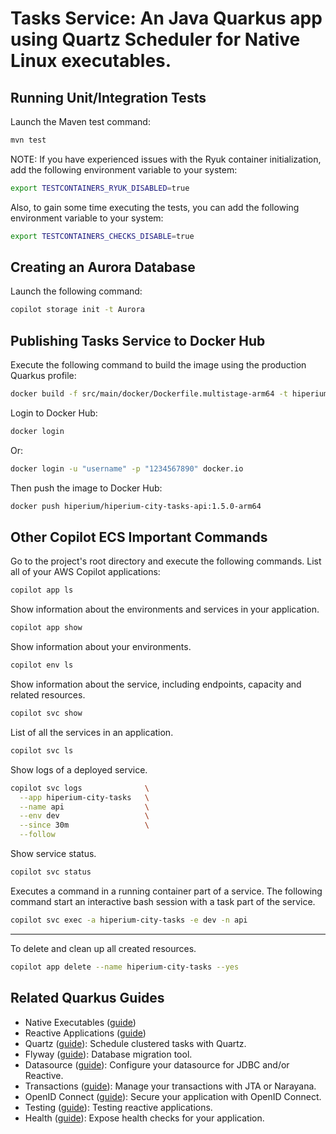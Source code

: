 # Tasks Service: An Java Quarkus app using Quartz Scheduler for Native Linux executables.

## Running Unit/Integration Tests
Launch the Maven test command:
```bash
mvn test
```
NOTE: If you have experienced issues with the Ryuk container initialization, add the following environment variable to your system:
```bash
export TESTCONTAINERS_RYUK_DISABLED=true
```
Also, to gain some time executing the tests, you can add the following environment variable to your system:
```bash
export TESTCONTAINERS_CHECKS_DISABLE=true
```

## Creating an Aurora Database
Launch the following command:
```bash
copilot storage init -t Aurora
```

## Publishing Tasks Service to Docker Hub
Execute the following command to build the image using the production Quarkus profile:
```bash
docker build -f src/main/docker/Dockerfile.multistage-arm64 -t hiperium/hiperium-city-tasks-api:1.5.0-arm64 .
```
Login to Docker Hub:
```bash
docker login
```
Or:
```bash
docker login -u "username" -p "1234567890" docker.io
```
Then push the image to Docker Hub:
```bash
docker push hiperium/hiperium-city-tasks-api:1.5.0-arm64
```

## Other Copilot ECS Important Commands
Go to the project's root directory and execute the following commands.
List all of your AWS Copilot applications:
```bash
copilot app ls
```
Show information about the environments and services in your application.
```bash
copilot app show
```
Show information about your environments.
```bash
copilot env ls
```
Show information about the service, including endpoints, capacity and related resources.
```bash
copilot svc show
```
List of all the services in an application.
```bash
copilot svc ls
```
Show logs of a deployed service.
```bash
copilot svc logs              \
  --app hiperium-city-tasks   \
  --name api                  \
  --env dev                   \
  --since 30m                 \
  --follow
```
Show service status.
```bash
copilot svc status
```
Executes a command in a running container part of a service.
The following command start an interactive bash session with a task part of the service.
```bash
copilot svc exec -a hiperium-city-tasks -e dev -n api
```
---

To delete and clean up all created resources.
```bash
copilot app delete --name hiperium-city-tasks --yes
```

## Related Quarkus Guides
- Native Executables ([guide](https://quarkus.io/guides/building-native-image))
- Reactive Applications ([guide](https://quarkus.io/guides/getting-started-reactive))
- Quartz ([guide](https://quarkus.io/guides/quartz)): Schedule clustered tasks with Quartz.
- Flyway ([guide](https://quarkus.io/guides/flyway)): Database migration tool.
- Datasource ([guide](https://quarkus.io/guides/datasource)): Configure your datasource for JDBC and/or Reactive.
- Transactions ([guide](https://quarkus.io/guides/transaction)): Manage your transactions with JTA or Narayana.
- OpenID Connect ([guide](https://quarkus.io/guides/security-openid-connect)): Secure your application with OpenID Connect.
- Testing ([guide](https://quarkus.io/guides/getting-started-testing)): Testing reactive applications.
- Health ([guide](https://quarkus.io/guides/microprofile-health)): Expose health checks for your application.
